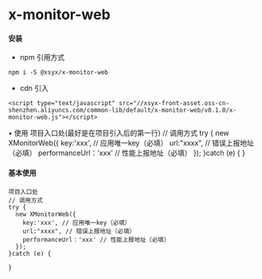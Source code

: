 # x-monitor-web

#### 安装
- npm 引用方式
```
npm i -S @xsyx/x-monitor-web
```
- cdn 引入
```
<script type="text/javascript" src="//xsyx-front-asset.oss-cn-shenzhen.aliyuncs.com/common-lib/default/x-monitor-web/v0.1.0/x-monitor-web.js"></script>
```
• 使用
项目入口处(最好是在项目引入后的第一行)
// 调用方式
try {
  new XMonitorWeb({
    key:'xxx', // 应用唯一key（必填）
    url:"xxxx", // 错误上报地址（必填）
    performanceUrl：'xxx' // 性能上报地址（必填）
  });
}catch (e) {
}
#### 基本使用
```
项目入口处
// 调用方式
try {
  new XMonitorWeb({
    key:'xxx', // 应用唯一key（必填）
    url:"xxxx", // 错误上报地址（必填）
    performanceUrl：'xxx' // 性能上报地址（必填）
  });
}catch (e) {

}

```
